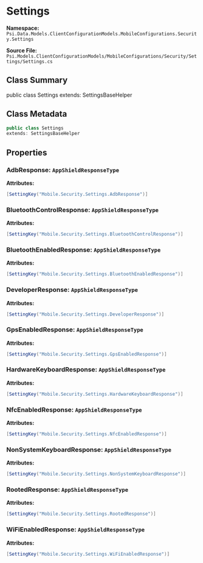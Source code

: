 # Settings

**Namespace:** `Psi.Data.Models.ClientConfigurationModels.MobileConfigurations.Security.Settings`

**Source File:** `Psi.Models.ClientConfigurationModels/MobileConfigurations/Security/Settings/Settings.cs`

## Class Summary

public class Settings
extends: SettingsBaseHelper

## Class Metadata

```typescript
public class Settings
extends: SettingsBaseHelper
```

## Properties

### AdbResponse: `AppShieldResponseType`

**Attributes:**
```csharp
[SettingKey("Mobile.Security.Settings.AdbResponse")]
```

### BluetoothControlResponse: `AppShieldResponseType`

**Attributes:**
```csharp
[SettingKey("Mobile.Security.Settings.BluetoothControlResponse")]
```

### BluetoothEnabledResponse: `AppShieldResponseType`

**Attributes:**
```csharp
[SettingKey("Mobile.Security.Settings.BluetoothEnabledResponse")]
```

### DeveloperResponse: `AppShieldResponseType`

**Attributes:**
```csharp
[SettingKey("Mobile.Security.Settings.DeveloperResponse")]
```

### GpsEnabledResponse: `AppShieldResponseType`

**Attributes:**
```csharp
[SettingKey("Mobile.Security.Settings.GpsEnabledResponse")]
```

### HardwareKeyboardResponse: `AppShieldResponseType`

**Attributes:**
```csharp
[SettingKey("Mobile.Security.Settings.HardwareKeyboardResponse")]
```

### NfcEnabledResponse: `AppShieldResponseType`

**Attributes:**
```csharp
[SettingKey("Mobile.Security.Settings.NfcEnabledResponse")]
```

### NonSystemKeyboardResponse: `AppShieldResponseType`

**Attributes:**
```csharp
[SettingKey("Mobile.Security.Settings.NonSystemKeyboardResponse")]
```

### RootedResponse: `AppShieldResponseType`

**Attributes:**
```csharp
[SettingKey("Mobile.Security.Settings.RootedResponse")]
```

### WiFiEnabledResponse: `AppShieldResponseType`

**Attributes:**
```csharp
[SettingKey("Mobile.Security.Settings.WiFiEnabledResponse")]
```
